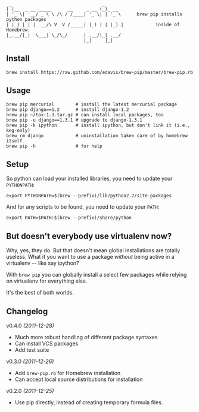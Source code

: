     _                                  _       
    | |__  _ __ _____      __     _ __ (_)_ __  
    | '_ \| '__/ _ \ \ /\ / /____| '_ \| | '_ \      brew pip installs python packages
    | |_) | | |  __/\ V  V /_____| |_) | | |_) |            inside of Homebrew.
    |_.__/|_|  \___| \_/\_/      | .__/|_| .__/ 
                                 |_|     |_|    

Install
-------

    brew install https://raw.github.com/edavis/brew-pip/master/brew-pip.rb

Usage
-----

    brew pip mercurial        # install the latest mercurial package
    brew pip django==1.2      # install django-1.2
    brew pip ~/tox-1.3.tar.gz # can install local packages, too
    brew pip -u django==1.3.1 # upgrade to django-1.3.1
    brew pip -k ipython       # install ipython, but don't link it (i.e., keg-only)
    brew rm django            # uninstallation taken care of by homebrew itself
    brew pip -h               # for help

Setup
-----

So python can load your installed libraries, you need to update your `PYTHONPATH`:

    export PYTHONPATH=$(brew --prefix)/lib/python2.7/site-packages

And for any scripts to be found, you need to update your `PATH`:

    export PATH=$PATH:$(brew --prefix)/share/python

But doesn't everybody use virtualenv now?
-----------------------------------------

Why, yes, they do.  But that doesn't mean global installations are
totally useless.  What if you want to use a package *without* being
active in a virtualenv -- like say ipython?

With `brew pip` you can globally install a select few packages while
relying on virtualenv for everything else.

It's the best of both worlds.

Changelog
---------

v0.4.0 *(2011-12-28)*

- Much more robust handling of different package syntaxes
- Can install VCS packages
- Add test suite

v0.3.0 *(2011-12-26)*

- Add `brew-pip.rb` for Homebrew installation
- Can accept local source distributions for installation

v0.2.0 *(2011-12-25)*

- Use pip directly, instead of creating temporary formula files.
